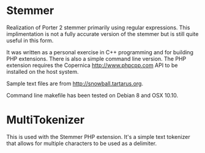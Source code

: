 # Stemmer
Realization of Porter 2 stemmer primarily using regular expressions. This implimentation is not a fully accurate version of the stemmer but is still quite useful in this form.

It was written as a personal exercise in C++ programming and for building PHP extensions. There is also a simple command line version. The PHP extension requires the Copernica http://www.phpcpp.com API to be installed on the host system.

Sample text files are from http://snowball.tartarus.org.

Command line makefile has been tested on Debian 8 and OSX 10.10.

# MultiTokenizer
This is used with the Stemmer PHP extension. It's a simple text tokenizer that allows for multiple characters to be used as a delimiter.
